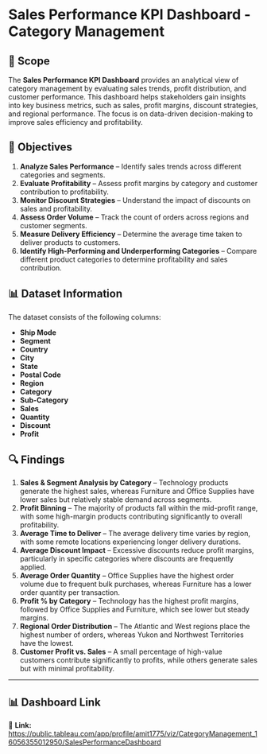 # Sales Performance KPI Dashboard - Category Management

## 📌 Scope
The **Sales Performance KPI Dashboard** provides an analytical view of category management by evaluating sales trends, profit distribution, and customer performance. This dashboard helps stakeholders gain insights into key business metrics, such as sales, profit margins, discount strategies, and regional performance. The focus is on data-driven decision-making to improve sales efficiency and profitability.

## 🎯 Objectives
1. **Analyze Sales Performance** – Identify sales trends across different categories and segments.
2. **Evaluate Profitability** – Assess profit margins by category and customer contribution to profitability.
3. **Monitor Discount Strategies** – Understand the impact of discounts on sales and profitability.
4. **Assess Order Volume** – Track the count of orders across regions and customer segments.
5. **Measure Delivery Efficiency** – Determine the average time taken to deliver products to customers.
6. **Identify High-Performing and Underperforming Categories** – Compare different product categories to determine profitability and sales contribution.

## 📊 Dataset Information
The dataset consists of the following columns:
- **Ship Mode**
- **Segment**
- **Country**
- **City**
- **State**
- **Postal Code**
- **Region**
- **Category**
- **Sub-Category**
- **Sales**
- **Quantity**
- **Discount**
- **Profit**

## 🔍 Findings
1. **Sales & Segment Analysis by Category** – Technology products generate the highest sales, whereas Furniture and Office Supplies have lower sales but relatively stable demand across segments.
2. **Profit Binning** – The majority of products fall within the mid-profit range, with some high-margin products contributing significantly to overall profitability.
3. **Average Time to Deliver** – The average delivery time varies by region, with some remote locations experiencing longer delivery durations.
4. **Average Discount Impact** – Excessive discounts reduce profit margins, particularly in specific categories where discounts are frequently applied.
5. **Average Order Quantity** – Office Supplies have the highest order volume due to frequent bulk purchases, whereas Furniture has a lower order quantity per transaction.
6. **Profit % by Category** – Technology has the highest profit margins, followed by Office Supplies and Furniture, which see lower but steady margins.
7. **Regional Order Distribution** – The Atlantic and West regions place the highest number of orders, whereas Yukon and Northwest Territories have the lowest.
8. **Customer Profit vs. Sales** – A small percentage of high-value customers contribute significantly to profits, while others generate sales but with minimal profitability.

---
## 📊 Dashboard Link

🚀 **Link:** https://public.tableau.com/app/profile/amit1775/viz/CategoryManagement_16056355012950/SalesPerformanceDashboard



